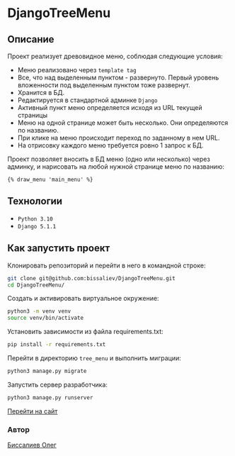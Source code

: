 # DjangoTreeMenu

## Описание

Проект реализует древовидное меню, соблюдая следующие условия:

- Меню реализовано через `template tag`
- Все, что над выделенным пунктом - развернуто. Первый уровень вложенности под выделенным пунктом тоже развернут.
- Хранится в БД.
- Редактируется в стандартной админке `Django`
- Активный пункт меню определяется исходя из URL текущей страницы
- Меню на одной странице может быть несколько. Они определяются по названию.
- При клике на меню происходит переход по заданному в нем URL.
- На отрисовку каждого меню требуется ровно 1 запрос к БД.

Проект позволяет вносить в БД меню (одно или несколько) через админку, и нарисовать на любой нужной странице меню по названию:

```django
{% draw_menu 'main_menu' %}
```

## Технологии

- `Python 3.10`
- `Django 5.1.1`

## Как запустить проект

Клонировать репозиторий и перейти в него в командной строке:

```bash
git clone git@github.com:bissaliev/DjangoTreeMenu.git
cd DjangoTreeMenu/
```

Cоздать и активировать виртуальное окружение:

```bash
python3 -m venv venv
source venv/bin/activate
```

Установить зависимости из файла requirements.txt:

```bash
pip install -r requirements.txt
```

Перейти в директорию `tree_menu` и выполнить миграции:

```bash
python3 manage.py migrate
```

Запустить сервер разработчика:

```bash
python3 manage.py runserver
```

[Перейти на сайт](http://localhost:8000/)

### Автор

[Биссалиев Олег](https://github.com/bissaliev)
